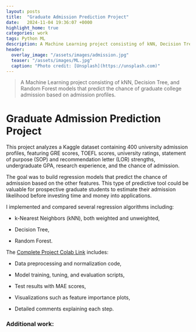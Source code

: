 ```yaml
---
layout: posts
title:  "Graduate Admission Prediction Project"
date:   2024-11-04 19:36:07 +0000
highlight_home: true
categories: work
tags: Python ML
description: A Machine Learning project consisting of kNN, Decision Tree, and Random Forest models that predict the chance of graduate college admission based on admission profiles.
header:
  overlay_image: "/assets/images/admission.jpg"
  teaser: "/assets/images/ML.jpg"
  caption: "Photo credit: [Unsplash](https://unsplash.com)"
---
```

> A Machine Learning project consisting of kNN, Decision Tree, and Random Forest models that predict the chance of graduate college admission based on admission profiles.

# Graduate Admission Prediction Project

This project analyzes a Kaggle dataset containing 400 university admission profiles, featuring GRE scores, TOEFL scores, university ratings, statement of purpose (SOP) and recommendation letter (LOR) strengths, undergraduate GPA, research experience, and the chance of admission.

The goal was to build regression models that predict the chance of admission based on the other features. This type of predictive tool could be valuable for prospective graduate students to estimate their admission likelihood before investing time and money into applications.

I implemented and compared several regression algorithms including:

- k-Nearest Neighbors (kNN), both weighted and unweighted,

- Decision Tree,

- Random Forest.

The [Complete Project Colab Link](https://colab.research.google.com/drive/1y85FcBFOrVI8ds3xRVl4tKKSombP5dHx?usp=sharing) includes:

- Data preprocessing and normalization code,

- Model training, tuning, and evaluation scripts,

- Test results with MAE scores,

- Visualizations such as feature importance plots,

- Detailed comments explaining each step.



### Additional work: